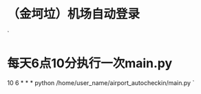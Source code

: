 # （金坷垃）机场自动登录


`
# 每天6点10分执行一次main.py
10 6 * * * python /home/user_name/airport_autocheckin/main.py
`